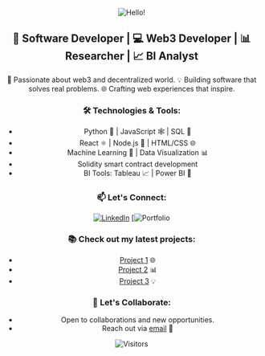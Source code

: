 <div align="center">
  
  ![Hello!](https://img.shields.io/badge/Hello!-👋-brightgreen?style=flat-square&logo=github)
  
  ## 🚀 Software Developer | 💻 Web3 Developer | 📊 Researcher | 📈 BI Analyst

  <p align="center">
    🌟 Passionate about web3 and decentralized world.
    💡 Building software that solves real problems.
    🌐 Crafting web experiences that inspire.
  </p>

  ### 🛠️ Technologies & Tools:
  - Python 🐍 | JavaScript 🕸️ | SQL 📜
  - React ⚛️ | Node.js 🚀 | HTML/CSS 🌐
  - Machine Learning 🤖 | Data Visualization 📊
  - Solidity smart contract development
  - BI Tools: Tableau 📈 | Power BI 🔌

  ### 📫 Let's Connect:
  [![LinkedIn](https://img.shields.io/badge/LinkedIn-Connect-blue?style=flat-square&logo=linkedin)](https://www.linkedin.com/in/richard-winner-duvor)
  [![Portfolio](https://dr-winner.github.io/winner/)

  ### 📚 Check out my latest projects:
  - [Project 1](https://github.com/yourname/project1) 🌐
  - [Project 2](https://github.com/yourname/project2) 📊
  - [Project 3](https://github.com/yourname/project3) 💡

  ### 💬 Let's Collaborate:
  - Open to collaborations and new opportunities.
  - Reach out via [email](mailto:duvorrichardwinner@gmail.com) 📧

  ![Visitors](https://visitor-badge.glitch.me/badge?page_id=dr-winner.dr-winner)
</div>


<!---
dr-winner/dr-winner is a ✨ special ✨ repository because its `README.md` (this file) appears on your GitHub profile.
You can click the Preview link to take a look at your changes.
--->
